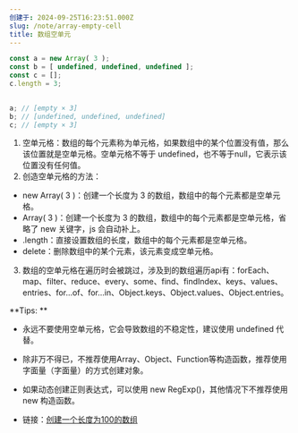 ```yaml
---
创建于: 2024-09-25T16:23:51.000Z
slug: /note/array-empty-cell
title: 数组空单元
---
```



```js
const a = new Array( 3 );
const b = [ undefined, undefined, undefined ];
const c = [];
c.length = 3;
  

a; // [empty × 3]
b; // [undefined, undefined, undefined]
c; // [empty × 3]
```

1. 空单元格：数组的每个元素称为单元格，如果数组中的某个位置没有值，那么该位置就是空单元格。空单元格不等于 undefined，也不等于null，它表示该位置没有任何值。
2. 创造空单元格的方法：
  - new Array( 3 )：创建一个长度为 3 的数组，数组中的每个元素都是空单元格。
  - Array( 3 )：创建一个长度为 3 的数组，数组中的每个元素都是空单元格，省略了 new 关键字，js 会自动补上。
  - .length：直接设置数组的长度，数组中的每个元素都是空单元格。
  - delete：删除数组中的某个元素，该元素变成空单元格。

3. 数组的空单元格在遍历时会被跳过，涉及到的数组遍历api有：forEach、map、filter、reduce、every、some、find、findIndex、keys、values、entries、for...of、for...in、Object.keys、Object.values、Object.entries。



**Tips: **
- 永远不要使用空单元格，它会导致数组的不稳定性，建议使用 undefined 代替。
- 除非万不得已，不推荐使用Array、Object、Function等构造函数，推荐使用字面量（字面量）的方式创建对象。
- 如果动态创建正则表达式，可以使用 new RegExp()，其他情况下不推荐使用 new 构造函数。

- 链接：[创建一个长度为100的数组](创建一个长度为100的数组.md)
